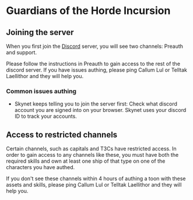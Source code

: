 # Guardians of the Horde Incursion

## Joining the server

When you first join the [Discord](https://discord.gg/A2kMpSf) server, you will see two channels: Preauth and support.

Please follow the instructions in Preauth to gain access to the rest of the discord server. If you have issues authing, please ping Callum Lul or Telltak Laellithor and they will help you.

### Common issues authing

* Skynet keeps telling you to join the server first: Check what discord account you are signed into on your browser. Skynet uses your discord ID to track your accounts.

## Access to restricted channels

Certain channels, such as capitals and T3Cs have restricted access. In order to gain access to any channels like these, you must have both the required skills and own at least one ship of that type on one of the characters you have authed.

If you don't see these channels within 4 hours of authing a toon with these assets and skills, please ping Callum Lul or Telltak Laellithor and they will help you.
